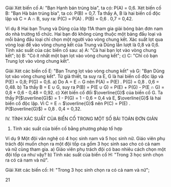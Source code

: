 Giải
Xét biến cố A: "Bạn Hạnh bán trúng bìa", ta có: P(A) = 0,6.
Xét biến cố B: "Bạn Hà bán trúng bìa", ta có: P(B) = 0,7.
Ta thấy A, B là hai biến cố độc lập và C = A ∩ B, suy ra:
P(C) = P(A) . P(B) = 0,6 . 0,7 = 0,42.

Ví dụ 8 Hai bạn Trung và Dũng của lớp 11A tham gia giải bóng bàn đơn nam do nhà trường tổ chức. Hai bạn đó không cùng thuộc một bảng đấu loại và mỗi bảng đấu loại chỉ chọn một người vào vòng chung kết. Xác suất lọt qua vòng loại để vào vòng chung kết của Trung và Dũng lần lượt là 0,8 và 0,6. Tính xác suất của các biến cố sau:
a) A: "Cả hai bạn lọt vào vòng chung kết";
b) B: "Có ít nhất một bạn lọt vào vòng chung kết";
c) C: "Chỉ có bạn Trung lọt vào vòng chung kết".

Giải
Xét các biến cố E: "Bạn Trung lọt vào vòng chung kết" và G: "Bạn Dũng lọt vào vòng chung kết".
Từ giả thiết, ta suy ra E, G là hai biến cố độc lập và P(E) = 0,8; P(G) = 0,6.
a) Do A = E ∩ G nên P(A) = P(E) . P(G) = 0,8 . 0,6 = 0,48.
b) Ta thấy B = E ∪ G, suy ra
   P(B) = P(E ∪ G) = P(E) + P(G) - P(E ∩ G) = 0,8 + 0,6 - 0,48 = 0,92.
c) Xét biến cố đối $\overline{G}$ của biến cố G. Ta thấy P($\overline{G}$) = 1 - P(G) = 1 - 0,6 = 0,4 và E, $\overline{G}$ là hai biến cố độc lập. Vì C = E ∩ $\overline{G}$ nên P(C) = P(E) . P($\overline{G}$) = 0,8 . 0,4 = 0,32.

IV. TÍNH XÁC SUẤT CỦA BIẾN CỐ TRONG MỘT SỐ BÀI TOÁN ĐƠN GIẢN

1. Tính xác suất của biến cố bằng phương pháp tổ hợp

Ví dụ 9 Một đội văn nghệ có 4 học sinh nam và 5 học sinh nữ. Giáo viên phụ trách đội muốn chọn ra một đội tốp ca gồm 3 học sinh sao cho có cả nam và nữ cùng tham gia.
a) Giáo viên phụ trách đội có bao nhiêu cách chọn một đội tốp ca như vậy?
b) Tính xác suất của biến cố H: "Trong 3 học sinh chọn ra có cả nam và nữ".

Giải
Xét các biến cố:
H: "Trong 3 học sinh chọn ra có cả nam và nữ";

21